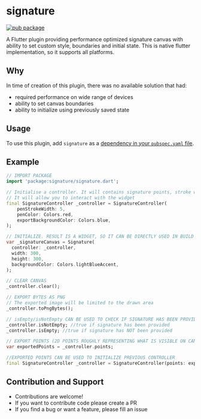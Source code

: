 # signature

[![pub package](https://img.shields.io/pub/v/signature.svg)](https://pub.dartlang.org/packages/signature)

A Flutter plugin providing performance optimized signature canvas with ability to set custom style, boundaries and initial state.
This is native flutter implementation, so it supports all platforms.

## Why
In time of creation of this plugin, there was no available solution that had:
* required performance on wide range of devices
* ability to set canvas boundaries
* ability to initialize using previously saved state

## Usage

To use this plugin, add `signature` as a [dependency in your `pubspec.yaml` file](https://flutter.io/platform-plugins/).

## Example

``` dart
// IMPORT PACKAGE
import 'package:signature/signature.dart';

// Initialise a controller. It will contains signature points, stroke width and pen color.
// It will allow you to interact with the widget
final SignatureController _controller = SignatureController(
    penStrokeWidth: 5,
    penColor: Colors.red,
    exportBackgroundColor: Colors.blue,
);

// INITIALIZE. RESULT IS A WIDGET, SO IT CAN BE DIRECTLY USED IN BUILD METHOD 
var _signatureCanvas = Signature(
  controller: _controller,
  width: 300,
  height: 300,
  backgroundColor: Colors.lightBlueAccent,
);

// CLEAR CANVAS
_controller.clear();

// EXPORT BYTES AS PNG
// The exported image will be limited to the drawn area
_controller.toPngBytes();

// isEmpty/isNotEmpty CAN BE USED TO CHECK IF SIGNATURE HAS BEEN PROVIDED
_controller.isNotEmpty; //true if signature has been provided
_controller.isEmpty; //true if signature has NOT been provided

// EXPORT POINTS (2D POINTS ROUGHLY REPRESENTING WHAT IS VISIBLE ON CANVAS)
var exportedPoints = _controller.points;

//EXPORTED POINTS CAN BE USED TO INITIALIZE PREVIOUS CONTROLLER
final SignatureController _controller = SignatureController(points: exportedPoints);


```

## Contribution and Support

* Contributions are welcome!
* If you want to contribute code please create a PR
* If you find a bug or want a feature, please fill an issue